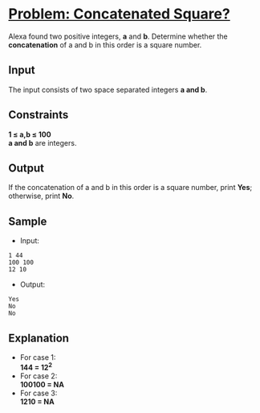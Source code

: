 # [Problem: Concatenated Square?](https://my.newtonschool.co/playground/code/ursr7dkcisnr)

Alexa found two positive integers, **a** and **b**. Determine whether the **concatenation** of a and b in this order is a square number.

## Input

The input consists of two space separated integers **a and b**.

## Constraints

**1 ≤ a,b ≤ 100** <br>
**a and b** are integers.

## Output

If the concatenation of a and b in this order is a square number, print **Yes**; otherwise, print **No**.

## Sample

- Input:
```
1 44
100 100
12 10
```

- Output:
```
Yes
No
No
```

## Explanation

- For case 1: <br> **144 = 12<sup>2</sup>** <br>
- For case 2: <br> **100100 = NA** <br>
- For case 3: <br> **1210 = NA** <br>
